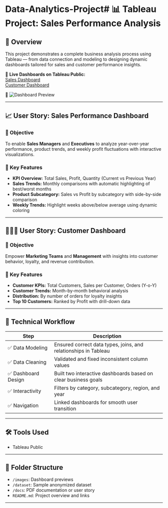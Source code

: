 # Data-Analytics-Project# 📊 Tableau Project: Sales Performance Analysis

## 📘 Overview
This project demonstrates a complete business analysis process using Tableau — from data connection and modeling to designing dynamic dashboards tailored for sales and customer performance insights.

🔗 **Live Dashboards on Tableau Public:**  
[Sales Dashboard](https://public.tableau.com/views/SalesDashboard_17491294992860/SalesDashboard?:language=en-US&:sid=&:redirect=auth&:display_count=n&:origin=viz_share_link)  
[Customer Dashboard](https://public.tableau.com/views/YourCustomerDashboardLink)

📸 ![Dashboard Preview](images/dashboard_preview.png)

---

## 📈 User Story: Sales Performance Dashboard

### 🎯 Objective
To enable **Sales Managers** and **Executives** to analyze year-over-year performance, product trends, and weekly profit fluctuations with interactive visualizations.

### 🧩 Key Features
- **KPI Overview:** Total Sales, Profit, Quantity (Current vs Previous Year)
- **Sales Trends:** Monthly comparisons with automatic highlighting of best/worst months
- **Product Subcategory:** Sales vs Profit by subcategory with side-by-side comparison
- **Weekly Trends:** Highlight weeks above/below average using dynamic coloring

---

## 🧑‍🤝‍🧑 User Story: Customer Dashboard

### 🎯 Objective
Empower **Marketing Teams** and **Management** with insights into customer behavior, loyalty, and revenue contribution.

### 🧩 Key Features
- **Customer KPIs:** Total Customers, Sales per Customer, Orders (Y-o-Y)
- **Customer Trends:** Month-by-month behavioral analysis
- **Distribution:** By number of orders for loyalty insights
- **Top 10 Customers:** Ranked by Profit with drill-down data

---

## 🧠 Technical Workflow

| Step | Description |
|------|-------------|
| ✅ Data Modeling | Ensured correct data types, joins, and relationships in Tableau |
| ✅ Data Cleaning | Validated and fixed inconsistent column values |
| ✅ Dashboard Design | Built two interactive dashboards based on clear business goals |
| ✅ Interactivity | Filters by category, subcategory, region, and year |
| ✅ Navigation | Linked dashboards for smooth user transition |

---

## 🛠 Tools Used
- Tableau Public

---

## 📂 Folder Structure
- `/images`: Dashboard previews
- `/dataset`: Sample anonymized dataset 
- `/docs`: PDF documentation or user story
- `README.md`: Project overview and links

---
